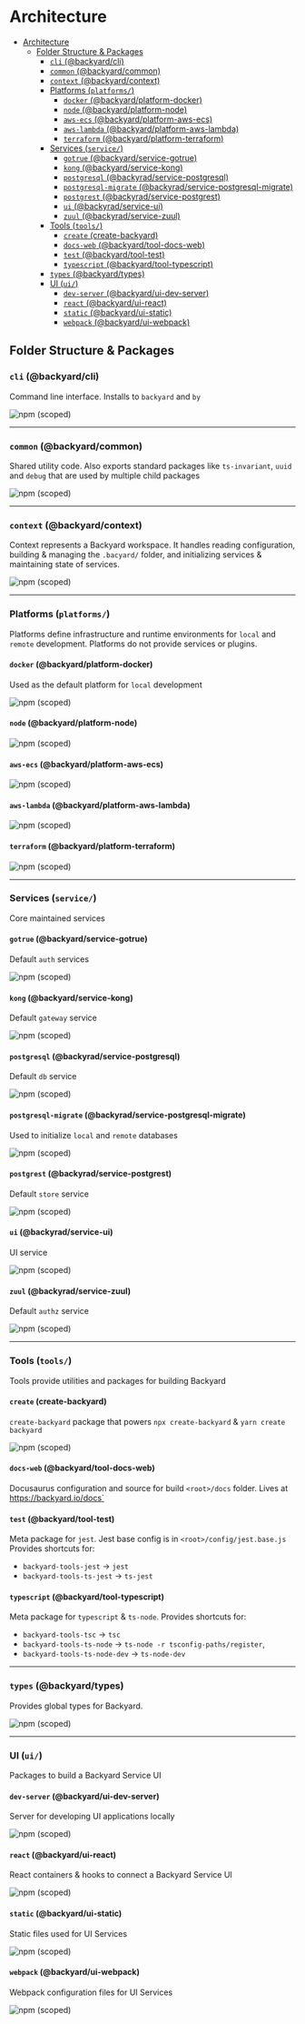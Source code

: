 # Architecture

- [Architecture](#architecture)
  - [Folder Structure & Packages](#folder-structure--packages)
    - [`cli` (@backyard/cli)](#cli-backyardcli)
    - [`common` (@backyard/common)](#common-backyardcommon)
    - [`context` (@backyard/context)](#context-backyardcontext)
    - [Platforms (`platforms/`)](#platforms-platforms)
      - [`docker` (@backyard/platform-docker)](#docker-backyardplatform-docker)
      - [`node` (@backyard/platform-node)](#node-backyardplatform-node)
      - [`aws-ecs` (@backyard/platform-aws-ecs)](#aws-ecs-backyardplatform-aws-ecs)
      - [`aws-lambda` (@backyard/platform-aws-lambda)](#aws-lambda-backyardplatform-aws-lambda)
      - [`terraform` (@backyard/platform-terraform)](#terraform-backyardplatform-terraform)
    - [Services (`service/`)](#services-service)
      - [`gotrue` (@backyard/service-gotrue)](#gotrue-backyardservice-gotrue)
      - [`kong` (@backyard/service-kong)](#kong-backyardservice-kong)
      - [`postgresql` (@backyrad/service-postgresql)](#postgresql-backyradservice-postgresql)
      - [`postgresql-migrate` (@backyrad/service-postgresql-migrate)](#postgresql-migrate-backyradservice-postgresql-migrate)
      - [`postgrest` (@backyrad/service-postgrest)](#postgrest-backyradservice-postgrest)
      - [`ui` (@backyrad/service-ui)](#ui-backyradservice-ui)
      - [`zuul` (@backyrad/service-zuul)](#zuul-backyradservice-zuul)
    - [Tools (`tools/`)](#tools-tools)
      - [`create` (create-backyard)](#create-create-backyard)
      - [`docs-web` (@backyard/tool-docs-web)](#docs-web-backyardtool-docs-web)
      - [`test` (@backyard/tool-test)](#test-backyardtool-test)
      - [`typescript` (@backyard/tool-typescript)](#typescript-backyardtool-typescript)
    - [`types` (@backyard/types)](#types-backyardtypes)
    - [UI (`ui/`)](#ui-ui)
      - [`dev-server` (@backyard/ui-dev-server)](#dev-server-backyardui-dev-server)
      - [`react` (@backyard/ui-react)](#react-backyardui-react)
      - [`static` (@backyard/ui-static)](#static-backyardui-static)
      - [`webpack` (@backyard/ui-webpack)](#webpack-backyardui-webpack)

## Folder Structure & Packages

### `cli` (@backyard/cli)
Command line interface. Installs to `backyard` and `by`

![npm (scoped)](https://img.shields.io/npm/v/@backyard/cli)

---

### `common` (@backyard/common)
Shared utility code. Also exports standard packages like `ts-invariant`, `uuid` and `debug` that are used by multiple child packages

![npm (scoped)](https://img.shields.io/npm/v/@backyard/common)

---

### `context` (@backyard/context)
Context represents a Backyard workspace. It handles reading configuration, building & managing the `.bacyard/` folder, and initializing services & maintaining state of services.

![npm (scoped)](https://img.shields.io/npm/v/@backyard/context)

---

### Platforms (`platforms/`)
Platforms define infrastructure and runtime environments for `local` and `remote` development. Platforms do not provide services or plugins.

#### `docker` (@backyard/platform-docker)
Used as the default platform for `local` development

![npm (scoped)](https://img.shields.io/npm/v/@backyard/platform-docker)

#### `node` (@backyard/platform-node)

![npm (scoped)](https://img.shields.io/npm/v/@backyard/platform-node)

#### `aws-ecs` (@backyard/platform-aws-ecs)

![npm (scoped)](https://img.shields.io/npm/v/@backyard/platform-aws-ecs)

#### `aws-lambda` (@backyard/platform-aws-lambda)

![npm (scoped)](https://img.shields.io/npm/v/@backyard/platform-aws-lambda)

#### `terraform` (@backyard/platform-terraform)

![npm (scoped)](https://img.shields.io/npm/v/@backyard/platform-terraform)

---

### Services (`service/`)
Core maintained services

#### `gotrue` (@backyard/service-gotrue)
Default `auth` services

![npm (scoped)](https://img.shields.io/npm/v/@backyard/service-gotrue)

#### `kong` (@backyard/service-kong)
Default `gateway` service

![npm (scoped)](https://img.shields.io/npm/v/@backyard/service-kong)

#### `postgresql` (@backyrad/service-postgresql)
Default `db` service

![npm (scoped)](https://img.shields.io/npm/v/@backyard/service-postgresql)

#### `postgresql-migrate` (@backyrad/service-postgresql-migrate)
Used to initialize `local` and `remote` databases

![npm (scoped)](https://img.shields.io/npm/v/@backyard/service-postgresql-migrate)

#### `postgrest` (@backyrad/service-postgrest)
Default `store` service

![npm (scoped)](https://img.shields.io/npm/v/@backyard/service-postgrest)

#### `ui` (@backyrad/service-ui)
UI service

![npm (scoped)](https://img.shields.io/npm/v/@backyard/service-ui)

#### `zuul` (@backyrad/service-zuul)
Default `authz` service

![npm (scoped)](https://img.shields.io/npm/v/@backyard/service-zuul)

---

### Tools (`tools/`)
Tools provide utilities and packages for building Backyard

#### `create` (create-backyard)
`create-backyard` package that powers `npx create-backyard` & `yarn create backyard`

![npm (scoped)](https://img.shields.io/npm/v/create-backyard)

#### `docs-web` (@backyard/tool-docs-web)
Docusaurus configuration and source for build `<root>/docs` folder. Lives at https://backyard.io/docs`

#### `test` (@backyard/tool-test)
Meta package for `jest`. Jest base config is in `<root>/config/jest.base.js` Provides shortcuts for:

 - `backyard-tools-jest` -> `jest`
 - `backyard-tools-ts-jest` -> `ts-jest`


#### `typescript` (@backyard/tool-typescript)
Meta package for `typescript` & `ts-node`. Provides shortcuts for:

 - `backyard-tools-tsc` -> `tsc`
 - `backyard-tools-ts-node` -> `ts-node -r tsconfig-paths/register`,
 - `backyard-tools-ts-node-dev` -> `ts-node-dev`


---

### `types` (@backyard/types)
Provides global types for Backyard.

![npm (scoped)](https://img.shields.io/npm/v/@backyard/types)


---

### UI (`ui/`)
Packages to build a Backyard Service UI

#### `dev-server` (@backyard/ui-dev-server)
Server for developing UI applications locally

![npm (scoped)](https://img.shields.io/npm/v/@backyard/ui-dev-server)


#### `react` (@backyard/ui-react)
React containers & hooks to connect a Backyard Service UI

![npm (scoped)](https://img.shields.io/npm/v/@backyard/ui-react)


#### `static` (@backyard/ui-static)
Static files used for UI Services

![npm (scoped)](https://img.shields.io/npm/v/@backyard/ui-static)

#### `webpack` (@backyard/ui-webpack)
Webpack configuration files for UI Services

![npm (scoped)](https://img.shields.io/npm/v/@backyard/ui-webpack)
